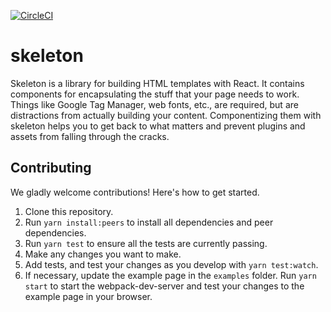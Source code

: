[![CircleCI](https://circleci.com/gh/payscale/skeleton/tree/master.svg?style=svg)](https://circleci.com/gh/payscale/skeleton/tree/master)

# skeleton

Skeleton is a library for building HTML templates with React. It contains components for encapsulating the stuff that your page needs to work. Things like Google Tag Manager, web fonts, etc., are required, but are distractions from actually building your content. Componentizing them with skeleton helps you to get back to what matters and prevent plugins and assets from falling through the cracks.

## Contributing

We gladly welcome contributions! Here's how to get started.

1. Clone this repository.
1. Run `yarn install:peers` to install all dependencies and peer dependencies.
1. Run `yarn test` to ensure all the tests are currently passing.
1. Make any changes you want to make.
1. Add tests, and test your changes as you develop with `yarn test:watch`.
1. If necessary, update the example page in the `examples` folder. Run `yarn start` to start the webpack-dev-server and test your changes to the example page in your browser.
